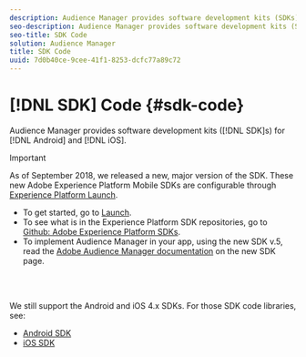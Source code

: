 ```yaml
---
description: Audience Manager provides software development kits (SDKs) for Android and iOS.
seo-description: Audience Manager provides software development kits (SDKs) for Android and iOS.
seo-title: SDK Code
solution: Audience Manager
title: SDK Code
uuid: 7d0b40ce-9cee-41f1-8253-dcfc77a89c72
---
```


# [!DNL SDK] Code {#sdk-code}

Audience Manager provides software development kits ([!DNL SDK]s) for [!DNL Android] and [!DNL iOS].

>[!IMPORTANT]
>
>As of September 2018, we released a new, major version of the SDK. These new Adobe Experience Platform Mobile SDKs are configurable through [Experience Platform Launch](https://www.adobe.com/experience-platform/launch.html).

* To get started, go to [Launch](https://launch.adobe.com/).
* To see what is in the Experience Platform SDK repositories, go to [Github: Adobe Experience Platform SDKs](https://github.com/Adobe-Marketing-Cloud/acp-sdks).
* To implement Audience Manager in your app, using the new SDK v.5, read the [Adobe Audience Manager documentation](https://aep-sdks.gitbook.io/docs/using-mobile-extensions/adobe-audience-manager) on the new SDK page.

<br>&nbsp;

We still support the Android and iOS 4.x SDKs. For those SDK code libraries, see:

* [Android SDK](https://experiencecloud.adobe.com/resources/help/en_US/mobile/android/?f=audience_manager.html)
* [iOS SDK](https://experiencecloud.adobe.com/resources/help/en_US/mobile/ios/?f=amm.html)